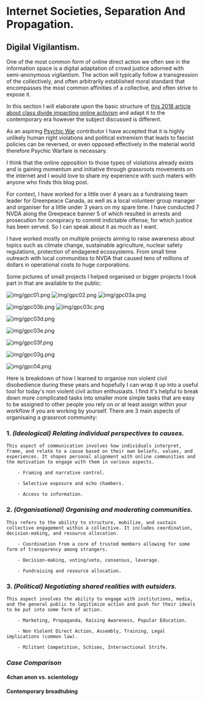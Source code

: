 # Internet Societies, Separation And Propagation.

## Digilal Vigilantism.

One of the most common form of online direct action we often see in the information space is a digital adaptation of crowd justice adorned with semi-anonymous vigilantism. The action will typically follow a transgression of the collectively, and often arbitrarily established moral standard that encompasses the most common affinities of a collective, and often strive to expose it.

In this section I will elaborate upon the basic structure of [this 2018 article about class divide impacting online activism](https://academic.oup.com/socpro/article/65/1/51/4795348) and adapt it to the contemporary era however the subject discussed is different.

As an aspiring [Psychic War](https://pondscum.gg/psychic-war/) contributor I have accepted that it is highly unlikely human right violations and political extremism that leads to fascist policies can be reversed, or even opposed effectively in the material world therefore Psychic Warfare is necessary.

I think that the online opposition to those types of violations already exists and is gaining momentum and initiative through grassroots movements on the internet and I would love to share my experience with such maters with anyone who finds this blog post.

For context, I have worked for a little over 4 years as a fundraising team leader for Greenpeace Canada, as well as a local volunteer group manager and organiser for a little under 3 years on my spare time.
I have conducted 7 NVDA along the Greepeace banner 5 of which resulted in arrests and prosecution for conspiracy to commit indictable offense, for which justice has been served. So I can speak about it as much as I want.

I have worked mostly on multiple projects aiming to raise awareness about topics such as climate change, sustainable agriculture, nuclear safety regulations, protection of endagered ecossystems. From small time outreach with local communities to NVDA that caused tens of millions of dollars in operational costs to huge corporations.

Some pictures of small projects I helped organised or bigger projects I took part in that are available to the public:

![img/gpc01.png](https://raw.githubusercontent.com/a-sporez/BearBlog/refs/heads/main/Weaponized-Pop-Psychology/img/gpc01.png)
![img/gpc02.png](https://raw.githubusercontent.com/a-sporez/BearBlog/refs/heads/main/Weaponized-Pop-Psychology/img/gpc02.png)
![img/gpc03a.png](https://raw.githubusercontent.com/a-sporez/BearBlog/refs/heads/main/Weaponized-Pop-Psychology/img/gpc03a.png)

![img/gpc03b.png](https://raw.githubusercontent.com/a-sporez/BearBlog/refs/heads/main/Weaponized-Pop-Psychology/img/gpc03b.png)
![img/gpc03c.png](https://raw.githubusercontent.com/a-sporez/BearBlog/refs/heads/main/Weaponized-Pop-Psychology/img/gpc03c.png)

![img/gpc03d.png](https://raw.githubusercontent.com/a-sporez/BearBlog/refs/heads/main/Weaponized-Pop-Psychology/img/gpc03d.png)

![img/gpc03e.png](https://raw.githubusercontent.com/a-sporez/BearBlog/refs/heads/main/Weaponized-Pop-Psychology/img/gpc03e.png)

![img/gpc03f.png](https://raw.githubusercontent.com/a-sporez/BearBlog/refs/heads/main/Weaponized-Pop-Psychology/img/gpc03f.png)

![img/gpc03g.png](https://raw.githubusercontent.com/a-sporez/BearBlog/refs/heads/main/Weaponized-Pop-Psychology/img/gpc03g.png)

![img/gpc04.png](https://raw.githubusercontent.com/a-sporez/BearBlog/refs/heads/main/Weaponized-Pop-Psychology/img/gpc04.png)

Here is breakdown of how I learned to organise non violent civil disobedience during these years and hopefully I can wrap it up into a useful tool for today's non violent civil action enthusiasts.
I find it's helpful to break down more complicated tasks into smaller more simple tasks that are easy to be assigned to other people you rely on or at least assign within your workflow if you are working by yourself. There are 3 main aspects of organisaing a grassroot community:

### 1. *(Ideological)* _**Relating individual perspectives to causes.**_

    This aspect of communication involves how individuals interpret, frame, and relate to a cause based on their own beliefs, values, and experiences. It shapes personal alignment with online communities and the motivation to engage with them in various aspects.

        - Framing and narrative control.

        - Selective exposure and echo chambers.

        - Access to information.

### 2. *(Organisational)* _**Organising and moderating communities.**_

    This refers to the ability to structure, mobilize, and sustain collective engagement within a collective. It includes coordination, decision-making, and resource allocation.

        - Coordination from a core of trusted members allowing for some form of transparency among strangers.

        - Decision-making, voting/veto, consensus, leverage.

        - Fundraising and resource allocation.

### 3. *(Political)* _**Negotiating shared realities with outsiders.**_

    This aspect involves the ability to engage with institutions, media, and the general public to legitimize action and push for their ideals to be put into some form of action.

        - Marketing, Propaganda, Raising Awareness, Popular Education.

        - Non Violent Direct Action, Assembly, Training, Legal implications (common law).

        - Militant Competition, Schisms, Intersectional Strife.

### **_Case Comparison_**

#### 4chan anon vs. scientology

#### Contemporary breadtubing
